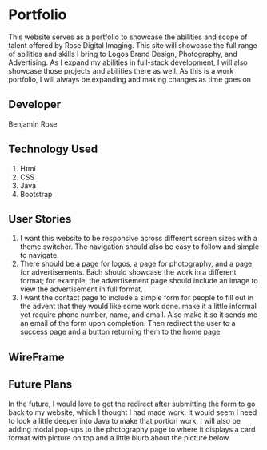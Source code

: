 # Portfolio
This website serves as a portfolio to showcase the abilities and scope of talent offered by Rose Digital Imaging. This site will showcase the full range of abilities and skills I bring to Logos Brand Design, Photography, and Advertising.  As I expand my abilities in full-stack development, I will also showcase those projects and abilities there as well. As this is a work portfolio, I will always be expanding and making changes as time goes on



## Developer

Benjamin Rose

## Technology Used

1. Html
2. CSS
3. Java
4. Bootstrap

## User Stories

1. I want this website to be responsive across different screen sizes with a theme switcher. The navigation should also be easy to follow and simple to navigate.
2. There should be a page for logos, a page for photography, and a page for advertisements. Each should showcase the work in a different format; for example, the advertisement page should include an image to view the advertisement in full format.
3. I want the contact page to include a simple form for people to fill out in the advent that they would like some work done. make it a little informal yet require phone number, name, and email. Also make it so it sends me an email of the form upon completion. Then redirect the user to a success page and a button returning them to the home page.

## WireFrame



## Future Plans
In the future, I would love to get the redirect after submitting the form to go back to my website, which I thought I had made work.  It would seem I need to look a little deeper into Java to make that portion work. I will also be adding modal pop-ups to the photography page to where it displays a card format with picture on top and a little blurb about the picture below.

